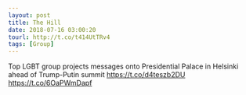 ```yaml
---
layout: post
title: The Hill
date: 2018-07-16 03:00:20
tourl: http://t.co/t414UtTRv4
tags: [Group]
---
```

Top LGBT group projects messages onto Presidential Palace in Helsinki ahead of Trump-Putin summit https://t.co/d4teszb2DU https://t.co/6OaPWmDapf